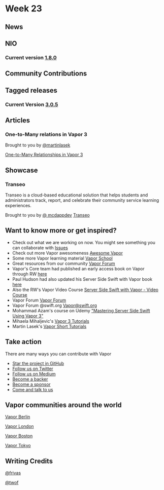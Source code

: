 # Week 23

## News

## NIO

### Current version [1.8.0](https://github.com/apple/swift-nio/releases/tag/1.8.0)

## Community Contributions

## Tagged releases

### Current Version [3.0.5](https://github.com/vapor/vapor/releases/tag/3.0.5)

## Articles

### One-to-Many relations in Vapor 3

Brought to you by [@martinlasek](https://github.com/martinlasek)

[One-to-Many Relationships in Vapor 3](https://medium.com/@martinlasek/tutorial-how-to-build-one-to-many-relations-84dd37e464a6)

## Showcase

### Transeo
Transeo is a cloud-based educational solution that helps students and administrators track, report, and celebrate their community service learning experiences.

Brought to you by [@ mcdappdev](https://github.com/mcdappdev)
[Transeo](https://gotranseo.com/)

## Want to know more or get inspired?

- Check out what we are working on now. You might see something you can collaborate with [Issues](https://github.com/search?q=org%3Avapor+is%3Aissue+is%3Aopen+)
- Check out more Vapor awesomeness [Awesome Vapor](https://github.com/Cellane/awesome-vapor)
- Some more Vapor learning material [Vapor School](https://github.com/vaporberlin/vaporschool)
- Great resources from our community [Vapor Forum](https://www.vaporforums.io)
- Vapor's Core team had published an early access book on Vapor through RW [here](https://store.raywenderlich.com/products/server-side-swift-with-vapor)
- Paul Hudson had also updated his Server Side Swift with Vapor book [here](https://www.hackingwithswift.com/files/server-side-swift-vapor-edition-toc.pdf)
- Also the RW's Vapor Video Course [Server Side Swift with Vapor - Video Course ](https://videos.raywenderlich.com/courses/115-server-side-swift-with-vapor/lessons/1)
- Vapor Forum [Vapor Forum](http://vaporforums.io/)
- Vapor Forum @swift.org [Vapor@swift.org](https://forums.swift.org/c/related-projects/vapor)
- Mohammad Azam's course on Udemy ["Mastering Server Side Swift Using Vapor 3"](https://www.udemy.com/mastering-server-side-swift-using-vapor-3/?couponCode=VAPOR3CHAT)
- Mihaela Mihaljevic's [Vapor 3 Tutorials](https://mihaelamj.github.io/Vapor%20%203%20Tutorial/)
- Martin Lasek's [Vapor Short Tutorials](https://medium.com/@martinlasek)

## Take action

There are many ways you can contribute with Vapor

- [Star the project in GitHub](https://github.com/vapor/vapor)
- [Follow us on Twitter](https://twitter.com/codevapor)
- [Follow us on Medium](https://medium.com/@codevapor)
- [Become a backer](https://opencollective.com/vapor#backer)
- [Become a sponsor](https://opencollective.com/vapor#sponsor)
- [Come and talk to us](https://vapor.team)

## Vapor communities around the world

[Vapor Berlin](http://vapor.berlin/#/)

[Vapor London](https://www.meetup.com/VaporLondon/)

[Vapor Boston](https://www.meetup.com/VaporBoston/)

[Vapor Tokyo](https://vapormeetuptokyo.connpass.com/event/88654/)

## Writing Credits

[@frivas](https://github.com/frivas)

[@twof](https://github.com/twof)
